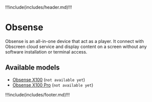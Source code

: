 !!!include(includes/header.md)!!!

# Obsense

Obsense is an all-in-one device that act as a player. It connect with Obscreen cloud service and display content on a screen without any software installation or terminal access.

## Available models

- [Obsense X100](/install/player-client) (`not available yet`)
- [Obsense X100 Pro](/install/player-client) (`not available yet`)

!!!include(includes/footer.md)!!!